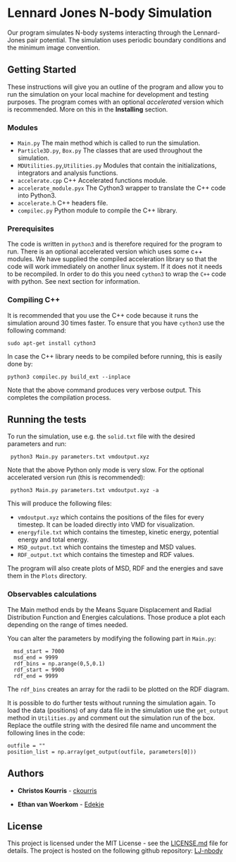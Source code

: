 # Lennard Jones N-body Simulation

Our program simulates N-body systems interacting through the Lennard-Jones pair potential. The simulation uses periodic boundary conditions and the
minimum image convention.

## Getting Started

These instructions will give you an outline of the program and allow you to run the simulation on your local machine for development and testing purposes. The program comes with an optional *accelerated* version which is recommended. More on this in the **Installing** section.

### Modules

* ```Main.py``` The main method which is called to run the simulation.
* ```Particle3D.py```, ```Box.py``` The classes that are used throughout the simulation.
* ```MDUtilities.py```,```Utilities.py``` Modules that contain the initializations, integrators and analysis functions.
* ```accelerate.cpp``` C++ Accelerated functions module.
* ```accelerate_module.pyx``` The Cython3 wrapper to translate the C++ code into Python3.
* ```accelerate.h``` C++ headers file.
* ```compilec.py``` Python module to compile the C++ library.



### Prerequisites

The code is written in  ```python3``` and is therefore required for the program to run. There is an optional accelerated version which uses some c++ modules. We have supplied the compiled acceleration library so that the code will work immediately on another linux system. If it does not it needs to be recompiled. In order to do this you need ```cython3``` to wrap the ```C++``` code with python. See next section for information.


### Compiling C++

It is recommended that you use the C++ code because it runs the simulation around 30 times faster. To ensure that you have ```cython3``` use the following command:

```
sudo apt-get install cython3
```

In case the C++ library needs to be compiled before running, this is easily done by:

```
python3 compilec.py build_ext --inplace
```

Note that the above command produces very verbose output. This completes the compilation process.

## Running the tests

To run the simulation, use e.g. the ```solid.txt``` file with the desired parameters and run:

```
 python3 Main.py parameters.txt vmdoutput.xyz
```
Note that the above Python only mode is very slow. For the optional accelerated version run (this is recommended):

```
 python3 Main.py parameters.txt vmdoutput.xyz -a
```


This will produce the following files:
* ```vmdoutput.xyz``` which contains the positions of the files for every timestep. It can be loaded directly into VMD for visualization.
* ```energyfile.txt``` which contains the timestep, kinetic energy, potential energy and total energy.
* ```MSD_output.txt``` which contains the timestep and MSD values.
* ```RDF_output.txt``` which contains the timestep and RDF values.

The program will also create plots of MSD, RDF and the energies and save them in the ```Plots``` directory.

### Observables calculations

The Main method ends by the Means Square Displacement and Radial Distribution Function and Energies calculations. Those produce a plot each depending on the range of times needed.

You can alter the parameters by modifying the following part in ```Main.py```:

```
  msd_start = 7000
  msd_end = 9999
  rdf_bins = np.arange(0,5,0.1)
  rdf_start = 9900
  rdf_end = 9999
```
The ```rdf_bins``` creates an array for the radii to be plotted on the RDF diagram.

It is possible to do further tests without running the simulation again. To load the data (positions) of any data file in the simulation use the ```get_output``` method in ```Utilities.py``` and comment out the simulation run of the box. Replace the outfile string with the desired file name and uncomment the following lines in the code:

```
outfile = ""
position_list = np.array(get_output(outfile, parameters[0]))
```


## Authors

* **Christos Kourris** - [ckourris](https://github.com/ckourris)

* **Ethan van Woerkom** - [Edekje](https://github.com/Edekje)

## License

This project is licensed under the MIT License - see the [LICENSE.md](LICENSE.md) file for details. The project is hosted on the following github repository:
[LJ-nbody](https://github.com/Edekje/LJ-nbody)
